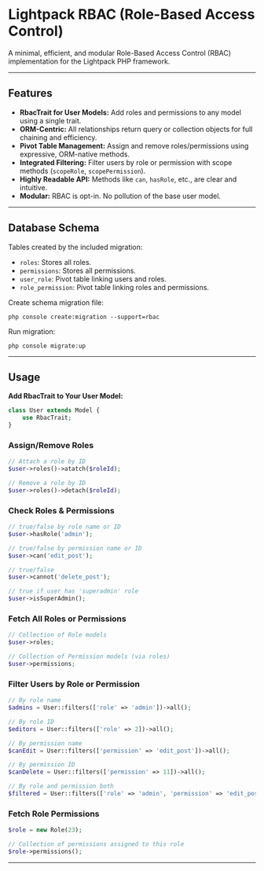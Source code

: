 # Lightpack RBAC (Role-Based Access Control)

A minimal, efficient, and modular Role-Based Access Control (RBAC) implementation for the Lightpack PHP framework.

---

## Features
- **RbacTrait for User Models:** Add roles and permissions to any model using a single trait.
- **ORM-Centric:** All relationships return query or collection objects for full chaining and efficiency.
- **Pivot Table Management:** Assign and remove roles/permissions using expressive, ORM-native methods.
- **Integrated Filtering:** Filter users by role or permission with scope methods (`scopeRole`, `scopePermission`).
- **Highly Readable API:** Methods like `can`, `hasRole`, etc., are clear and intuitive.
- **Modular:** RBAC is opt-in. No pollution of the base user model.

---

## Database Schema

Tables created by the included migration:
- `roles`: Stores all roles.
- `permissions`: Stores all permissions.
- `user_role`: Pivot table linking users and roles.
- `role_permission`: Pivot table linking roles and permissions.

Create schema migration file:

```cli
php console create:migration --support=rbac
```

Run migration:

```cli
php console migrate:up
```

---
## Usage

**Add RbacTrait to Your User Model:**

```php
class User extends Model {
    use RbacTrait;
}
```

### Assign/Remove Roles
   ```php
   // Attach a role by ID
   $user->roles()->atatch($roleId); 

   // Remove a role by ID
   $user->roles()->detach($roleId); 
   ```

### Check Roles & Permissions
   ```php
   // true/false by role name or ID
   $user->hasRole('admin'); 
   
   // true/false by permission name or ID
   $user->can('edit_post'); 

   // true/false
   $user->cannot('delete_post'); 

   // true if user has 'superadmin' role
   $user->isSuperAdmin(); 
   ```

### Fetch All Roles or Permissions

```php
// Collection of Role models
$user->roles; 

// Collection of Permission models (via roles)
$user->permissions; 
```

### Filter Users by Role or Permission

```php
// By role name
$admins = User::filters(['role' => 'admin'])->all();

// By role ID
$editors = User::filters(['role' => 2])->all();

// By permission name
$canEdit = User::filters(['permission' => 'edit_post'])->all();

// By permission ID
$canDelete = User::filters(['permission' => 11])->all();

// By role and permission both
$filtered = User::filters(['role' => 'admin', 'permission' => 'edit_post'])->all();
```

### Fetch Role Permissions

```php
$role = new Role(23);

// Collection of permissions assigned to this role
$role->permissions();
```

---